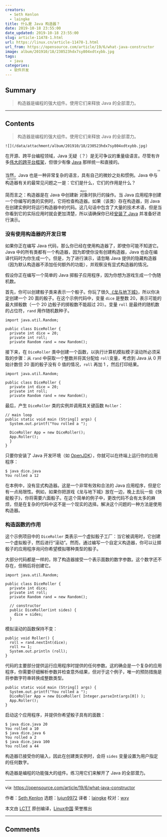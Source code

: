 ```yaml
---
creators:
  - Seth Kenlon
  - laingke
title: 什么是 Java 构造器？
date: 2019-10-18 23:55:00
date_updated: 2019-10-18 23:55:00
slug: article-11478-1.html
url: https://linux.cn/article-11478-1.html
url_from: https://opensource.com/article/19/6/what-java-constructor
image: album/201910/18/230523hdx7sy804xdtxybb.jpg
tags:
  - java
categories:
  - 软件开发
---
```


## Summary

> 构造器是编程的强大组件。使用它们来释放 Java 的全部潜力。

***

<!-- more -->

## Contents

> 
> 构造器是编程的强大组件。使用它们来释放 Java 的全部潜力。
> 
> 
> 

`![](/data/attachment/album/201910/18/230523hdx7sy804xdtxybb.jpg)`

在开源、跨平台编程领域，Java 无疑（？）是无可争议的重量级语言。尽管有许多[伟大的跨平台](https://opensource.com/resources/python)[框架](https://opensource.com/article/17/4/pyqt-versus-wxpython)，但很少有像 [Java](https://opensource.com/resources/java) 那样统一和直接的。

当然，Java 也是一种非常复杂的语言，具有自己的微妙之处和惯例。Java 中与<ruby> 构造器 <rt>  constructor </rt></ruby>有关的最常见问题之一是：它们是什么，它们的作用是什么？

简而言之：构造器是在 Java 中创建新<ruby> 对象 <rt>  object </rt></ruby>时执行的操作。当 Java 应用程序创建一个你编写的类的实例时，它将检查构造器。如果（该类）存在构造器，则 Java 在创建实例时将运行构造器中的代码。这几句话中包含了大量的技术术语，但是当你看到它的实际应用时就会更加清楚，所以请确保你已经[安装了 Java](https://openjdk.java.net/install/index.html) 并准备好进行演示。

### 没有使用构造器的开发日常

如果你正在编写 Java 代码，那么你已经在使用构造器了，即使你可能不知道它。Java 中的所有类都有一个构造器，因为即使你没有创建构造器，Java 也会在编译代码时为你生成一个。但是，为了进行演示，请忽略 Java 提供的隐藏构造器（因为默认构造器不添加任何额外的功能），并观察没有显式构造器的情况。

假设你正在编写一个简单的 Java 掷骰子应用程序，因为你想为游戏生成一个伪随机数。

首先，你可以创建骰子类来表示一个骰子。你玩了很久[《龙与地下城》](https://opensource.com/article/19/5/free-rpg-day)，所以你决定创建一个 20 面的骰子。在这个示例代码中，变量 `dice` 是整数 20，表示可能的最大掷骰数（一个 20 边骰子的掷骰数不能超过 20）。变量 `roll` 是最终的随机数的占位符，`rand` 用作随机数种子。

```shell
import java.util.Random;

public class DiceRoller {
  private int dice = 20;
  private int roll;
  private Random rand = new Random();
```

接下来，在 `DiceRoller` 类中创建一个函数，以执行计算机模拟模子滚动所必须采取的步骤：从 `rand` 中获取一个整数并将其分配给 `roll`变量，考虑到 Java 从 0 开始计数但 20 面的骰子没有 0 值的情况，`roll` 再加 1 ，然后打印结果。

```shell
import java.util.Random;

public class DiceRoller {
  private int dice = 20;
  private int roll;
  private Random rand = new Random();
```

最后，产生 `DiceRoller` 类的实例并调用其关键函数 `Roller`：

```shell
// main loop
public static void main (String[] args) {
  System.out.printf("You rolled a ");

  DiceRoller App = new DiceRoller();
  App.Roller();
  }
}
```

只要你安装了 Java 开发环境（如 [OpenJDK](https://openjdk.java.net/)），你就可以在终端上运行你的应用程序：

```shell
$ java dice.java
You rolled a 12
```

在本例中，没有显式构造器。这是一个非常有效和合法的 Java 应用程序，但是它有一点局限性。例如，如果你把游戏《龙与地下城》放在一边，晚上去玩一些《快艇骰子》，你将需要六面骰子。在这个简单的例子中，更改代码不会有太多的麻烦，但是在复杂的代码中这不是一个现实的选择。解决这个问题的一种方法是使用构造器。

### 构造函数的作用

这个示例项目中的 `DiceRoller` 类表示一个虚拟骰子工厂：当它被调用时，它创建一个虚拟骰子，然后进行“滚动”。然而，通过编写一个自定义构造器，你可以让掷骰子的应用程序询问你希望模拟哪种类型的骰子。

大部分代码都是一样的，除了构造器接受一个表示面数的数字参数。这个数字还不存在，但稍后将创建它。

```shell
import java.util.Random;

public class DiceRoller {
  private int dice;  
  private int roll;
  private Random rand = new Random();

  // constructor
  public DiceRoller(int sides) {
    dice = sides;
  }
```

模拟滚动的函数保持不变：

```shell
public void Roller() {
  roll = rand.nextInt(dice);
  roll += 1;
  System.out.println (roll);
}
```

代码的主要部分提供运行应用程序时提供的任何参数。这的确会是一个复杂的应用程序，你需要仔细解析参数并检查意外结果，但对于这个例子，唯一的预防措施是将参数字符串转换成整数类型。

```shell
public static void main (String[] args) {
  System.out.printf("You rolled a ");
  DiceRoller App = new DiceRoller( Integer.parseInt(args[0]) );
  App.Roller();
}
```

启动这个应用程序，并提供你希望骰子具有的面数：

```shell
$ java dice.java 20
You rolled a 10
$ java dice.java 6
You rolled a 2
$ java dice.java 100
You rolled a 44
```

构造器已接受你的输入，因此在创建类实例时，会将 `sides` 变量设置为用户指定的任何数字。

构造器是编程的功能强大的组件。练习用它们来解开了 Java 的全部潜力。

---

via: <https://opensource.com/article/19/6/what-java-constructor>

作者：[Seth Kenlon](https://opensource.com/users/seth) 选题：[lujun9972](https://github.com/lujun9972) 译者：[laingke](https://github.com/laingke) 校对：[wxy](https://github.com/wxy)

本文由 [LCTT](https://github.com/LCTT/TranslateProject) 原创编译，[Linux中国](https://linux.cn/) 荣誉推出

***

## Comments
